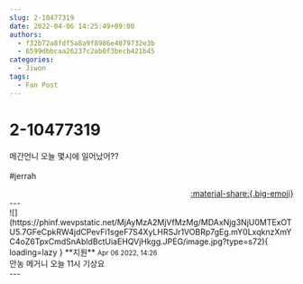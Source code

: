 ```yaml
---
slug: 2-10477319
date: 2022-04-06 14:25:49+09:00
authors:
  - f32b72a8fdf5a8a9f8986e4079732e3b
  - 6599dbbcaa26237c2ab0f3becb421b45
categories:
  - Jiwon
tags:
  - Fan Post
---
```


# 2-10477319

<div class="post-container" markdown="1">
<div class="content-container md-sidebar__scrollwrap" markdown="1">

메간언니 오늘 몇시에 일어났어??<br><br>\#jerrah

</div>
</div>

<div style="text-align: right;" markdown="1">
<a href="https://weverse.io/fromis9/fanpost/2-10477319" style="text-align: right;">:material-share:{.big-emoji}</a>
</div>
---

<div class="comments-container md-sidebar__scrollwrap" markdown="1">
<div class="comment" markdown="1">
<div class='id-container' markdown="1">
![](https://phinf.wevpstatic.net/MjAyMzA2MjVfMzMg/MDAxNjg3NjU0MTExOTU5.7GFeCpkRW4jdCPevFi1sgeF7S4XyLHRSJr1VOBRp7gEg.mY0LxqknzXmYC4oZ6TpxCmdSnAbldBctUiaEHQVjHkgg.JPEG/image.jpg?type=s72){ loading=lazy }
**<span class="artist">지원</span>** <small>Apr 06 2022, 14:26</small><br>
</div>
<div class='comment-body' markdown="1">
안농 메거니 오늘 11시 기상요
</div>
</div>
</div>
---
